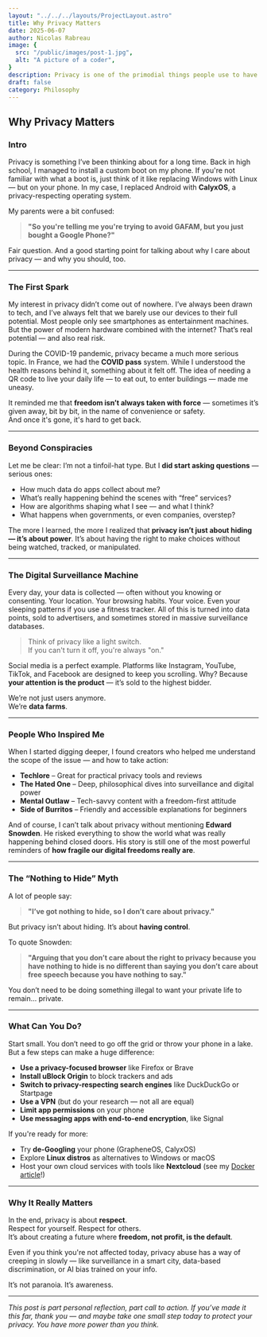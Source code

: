 ```yaml
---
layout: "../../../layouts/ProjectLayout.astro"
title: Why Privacy Matters
date: 2025-06-07
author: Nicolas Rabreau
image: {
  src: "/public/images/post-1.jpg",
  alt: "A picture of a coder",
}
description: Privacy is one of the primodial things people use to have but nowadays, it's something we actually need to fight to have
draft: false
category: Philosophy
---
```


## Why Privacy Matters

### Intro

Privacy is something I’ve been thinking about for a long time. Back in high school, I managed to install a custom boot on my phone. If you're not familiar with what a boot is, just think of it like replacing Windows with Linux — but on your phone. In my case, I replaced Android with **CalyxOS**, a privacy-respecting operating system.

My parents were a bit confused:  
> **"So you're telling me you're trying to avoid GAFAM, but you just bought a Google Phone?"**

Fair question. And a good starting point for talking about why I care about privacy — and why you should, too.

---

### The First Spark

My interest in privacy didn’t come out of nowhere. I’ve always been drawn to tech, and I’ve always felt that we barely use our devices to their full potential. Most people only see smartphones as entertainment machines. But the power of modern hardware combined with the internet? That’s real potential — and also real risk.

During the COVID-19 pandemic, privacy became a much more serious topic. In France, we had the **COVID pass** system. While I understood the health reasons behind it, something about it felt off. The idea of needing a QR code to live your daily life — to eat out, to enter buildings — made me uneasy.

It reminded me that **freedom isn’t always taken with force** — sometimes it’s given away, bit by bit, in the name of convenience or safety.  
And once it's gone, it's hard to get back.

---

### Beyond Conspiracies

Let me be clear: I’m not a tinfoil-hat type. But I **did start asking questions** — serious ones:

- How much data do apps collect about me?
- What’s really happening behind the scenes with “free” services?
- How are algorithms shaping what I see — and what I think?
- What happens when governments, or even companies, overstep?

The more I learned, the more I realized that **privacy isn’t just about hiding — it’s about power**. It’s about having the right to make choices without being watched, tracked, or manipulated.

---

### The Digital Surveillance Machine

Every day, your data is collected — often without you knowing or consenting. Your location. Your browsing habits. Your voice. Even your sleeping patterns if you use a fitness tracker. All of this is turned into data points, sold to advertisers, and sometimes stored in massive surveillance databases.

> Think of privacy like a light switch.  
> If you can't turn it off, you're always "on."

Social media is a perfect example. Platforms like Instagram, YouTube, TikTok, and Facebook are designed to keep you scrolling. Why? Because **your attention is the product** — it’s sold to the highest bidder.

We’re not just users anymore.  
We’re **data farms**.

---

### People Who Inspired Me

When I started digging deeper, I found creators who helped me understand the scope of the issue — and how to take action:

- **Techlore** – Great for practical privacy tools and reviews  
- **The Hated One** – Deep, philosophical dives into surveillance and digital power  
- **Mental Outlaw** – Tech-savvy content with a freedom-first attitude  
- **Side of Burritos** – Friendly and accessible explanations for beginners

And of course, I can’t talk about privacy without mentioning **Edward Snowden**. He risked everything to show the world what was really happening behind closed doors. His story is still one of the most powerful reminders of **how fragile our digital freedoms really are**.

---

### The “Nothing to Hide” Myth

A lot of people say:  
> **"I’ve got nothing to hide, so I don’t care about privacy."**

But privacy isn’t about hiding. It’s about **having control**.

To quote Snowden:  
> **"Arguing that you don’t care about the right to privacy because you have nothing to hide is no different than saying you don’t care about free speech because you have nothing to say."**

You don’t need to be doing something illegal to want your private life to remain… private.

---

### What Can You Do?

Start small. You don’t need to go off the grid or throw your phone in a lake. But a few steps can make a huge difference:

- **Use a privacy-focused browser** like Firefox or Brave  
- **Install uBlock Origin** to block trackers and ads  
- **Switch to privacy-respecting search engines** like DuckDuckGo or Startpage  
- **Use a VPN** (but do your research — not all are equal)  
- **Limit app permissions** on your phone  
- **Use messaging apps with end-to-end encryption**, like Signal

If you're ready for more:
- Try **de-Googling** your phone (GrapheneOS, CalyxOS)
- Explore **Linux distros** as alternatives to Windows or macOS
- Host your own cloud services with tools like **Nextcloud** (see my [Docker article](#)!)

---

### Why It Really Matters

In the end, privacy is about **respect**.  
Respect for yourself. Respect for others.  
It’s about creating a future where **freedom, not profit, is the default**.

Even if you think you're not affected today, privacy abuse has a way of creeping in slowly — like surveillance in a smart city, data-based discrimination, or AI bias trained on your info.

It’s not paranoia. It’s awareness.

---

*This post is part personal reflection, part call to action. If you’ve made it this far, thank you — and maybe take one small step today to protect your privacy. You have more power than you think.*
